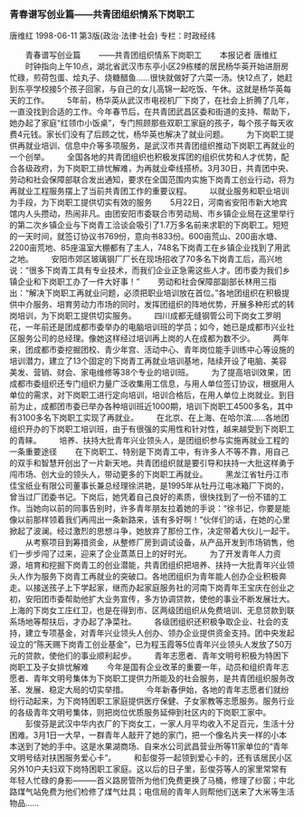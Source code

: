 ### 青春谱写创业篇——共青团组织情系下岗职工
唐维红
1998-06-11
第3版(政治·法律·社会)
专栏：时政经纬

　　青春谱写创业篇
　　——共青团组织情系下岗职工
　　本报记者  唐维红
　　时钟指向上午10点，湖北省武汉市东亭小区29栋楼的居民杨华英开始进厨房忙碌，煎荷包蛋、烩丸子、烧糖醋鱼……很快就做好了六菜一汤。快12点了，她赶到东亭学校接5个孩子回家，与自己的女儿高锦一起吃饭、午休。这就是杨华英每天的工作。
　　5年前，杨华英从武汉市电视机厂下岗了，在社会上折腾了几年，一直没找到合适的工作。今年春节后，在共青团武昌区委和街道的支持、帮助下，她办起了家庭“红领巾小饭桌”，专门照顾那些双职工家庭的孩子，每个孩子每天收费4元钱。家长们没有了后顾之忧，杨华英也解决了就业问题。
　　为下岗职工提供再就业培训、信息中介等多项服务，是武汉市共青团组织推动下岗职工再就业的一个创举。
　　全国各地的共青团组织也积极发挥团的组织优势和人才优势，配合各级政府，为下岗职工排忧解难，为再就业牵线搭桥。3月30日，共青团中央、劳动和社会保障部联合发出通知，要求在全国范围内实施下岗青工创业行动，将为再就业工程服务摆上了当前共青团工作的重要议程。
　　以就业服务和职业培训为手段，为下岗职工提供切实有效的服务
　　5月22日，河南省安阳市新大地宾馆内人头攒动，热闹非凡。由团安阳市委联合市劳动局、市乡镇企业局在这里举行的第二次乡镇企业与下岗青工洽谈会吸引了1.7万多名前来求职的下岗职工。短短的一天时间，就签订协议书769份，意向书833份。600亩荒山、200亩水塘、2200亩荒地、85座温室大棚都有了主人，748名下岗青工在乡镇企业找到了用武之地。
　　安阳市郊区玻璃钢厂厂长在现场招收了70多名下岗青工后，高兴地说：“很多下岗青工具有专业技术，而我们企业正急需这些人才。团市委为我们乡镇企业和下岗职工办了一件大好事！”
　　劳动和社会保障部副部长林用三指出：“解决下岗职工再就业问题，必须把职业培训放在首位。”各地团组织在积极提供中介服务、培育劳动力市场的同时，发挥团组织的阵地优势，开展多种形式的转岗培训，为下岗职工提供切实服务。
　　四川成都无缝钢管公司下岗女工罗明花，一年前还是团成都市委举办的电脑培训班的学员；如今，她已是成都市兴业社区服务公司的总经理。像她这样经过培训再上岗的人在成都为数不少。
　　两年来，团成都市委挖掘团校、青少年宫、活动中心、青年岗位能手训练中心等设施的培训潜力，建立了13个固定的下岗青工再就业培训基地，陆续开设了电脑、美容美发、营销、财会、家电维修等38个专业的培训班。
　　为了提高培训效果，团成都市委组织还专门组织力量广泛收集用工信息，与用人单位签订协议，根据用人单位的需求，对下岗职工进行定向培训，培训合格后，在用人单位上岗就业。到目前为止，成都团市委已举办各种培训班近1000期，培训下岗职工4500多名，其中有3100多名下岗职工实现了再就业。
　　在北京、在上海、在哈尔滨……各地团组织开办的下岗职工培训班，由于有很强的实用性和针对性，越来越受到下岗职工的青睐。
　　培养、扶持大批青年兴业领头人，是团组织参与实施再就业工程的一条重要途径
　　在下岗职工、特别是下岗青工中，有许多人不等不靠，用自己的双手和智慧开创出了一片新天地。共青团组织就是要引导和扶持一大批这样勇于闯市场、创大业的领头人，带动更多的下岗职工再就业。
　　黑龙江省牡丹江市佳宝纸业有限公司董事长兼总经理徐洪艳，是1995年从牡丹江电冰箱厂下岗的，曾当过厂团委书记。下岗后，她凭着自己良好的素质，很快找到了一份不错的工作。当她向以前的同事告别时，许多青年朋友拉着她的手说：“徐书记，你要是能像以前那样领着我们再闯出一条新路来，该有多好啊！”伙伴们的话，在她的心里掀起了波澜。经过激烈的思想斗争，她放弃了那份工作，决定带着大伙儿一起干。
　　从考察项目到筹措资金，从整修厂房到调试设备，从产品开发到市场销售，他们一步步闯了过来，迎来了企业蒸蒸日上的好时光。
　　为了开发青年人力资源，培育和挖掘下岗青工的创业潜能，共青团组织把培养、扶持一大批青年兴业领头人作为服务下岗青工再就业的突破口。各地团组织为青年能人创办企业积极奔走。以接送孩子上下学起家，继而办起家庭服务社的河南下岗青年王宝庆在创业之初，安阳团市委帮助他扩大业务宣传，多方协调贷款，使他的事业不断发展壮大。上海的下岗女工庄红卫，也是在得到市、区两级团组织从免费培训、无息贷款到联系场地等帮扶后，才办起了净菜社。
　　各级团组织还积极争取企业、社会的支持，建立专项基金，对青年兴业领头人创办、领办企业提供资金支持。团中央发起设立的“陈天赐下岗青工创业基金”，已为程玉霞等5位青年兴业领头人发放了50万元的贷款，使他们的事业顺利起步。
　　青年志愿者、青年文明号积极为特困下岗职工及子女排忧解难
　　今年是国有企业改革的重要一年，动员和组织青年志愿者、青年文明号集体为下岗职工提供力所能及的社会服务，是共青团组织服务改革、发展、稳定大局的切实举措。
　　今年新春伊始，各地的青年志愿者们就纷纷行动起来，为下岗特困职工家庭提供医疗保健、子女家教等志愿服务。服务行业的各级青年文明号集体，则把岗位优质服务延伸到社区内的下岗职工家中。
　　彭俊芬是武汉中华内衣厂的下岗女工，一家人月平均收入不足百元，生活十分困难。3月1日一大早，一群青年人敲开了她的家门，把一个像名片夹一样的小本本送到了她的手中。这是水果湖商场、自来水公司武昌营业所等11家单位的“青年文明号结对扶困服务爱心卡”。
　　和彭俊芬一起领到爱心卡的，还有该居民小区另外10户夫妇双下岗特困职工家庭。这以后的日子里，彭俊芬等人的家里常常有年轻人忙碌的身影———首义路房管所为他们免费更换了马桶，修理了纱窗；中北路煤气站免费为他们检修了煤气灶具；电信局的青年人则帮他们送来了大米等生活物品……
　　
